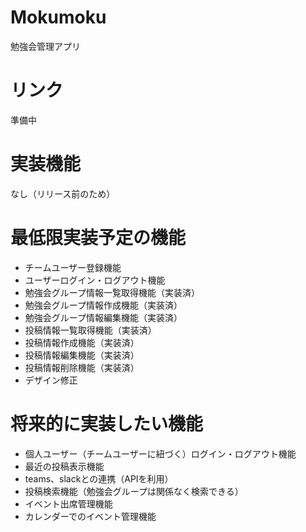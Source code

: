 # Mokumoku
勉強会管理アプリ

# リンク
準備中

# 実装機能
なし（リリース前のため）

# 最低限実装予定の機能
* チームユーザー登録機能
* ユーザーログイン・ログアウト機能
* 勉強会グループ情報一覧取得機能（実装済）
* 勉強会グループ情報作成機能（実装済）
* 勉強会グループ情報編集機能（実装済）
* 投稿情報一覧取得機能（実装済）
* 投稿情報作成機能（実装済）
* 投稿情報編集機能（実装済）
* 投稿情報削除機能（実装済）
* デザイン修正

# 将来的に実装したい機能
* 個人ユーザー（チームユーザーに紐づく）ログイン・ログアウト機能
* 最近の投稿表示機能
* teams、slackとの連携（APIを利用）
* 投稿検索機能（勉強会グループは関係なく検索できる）
* イベント出席管理機能
* カレンダーでのイベント管理機能